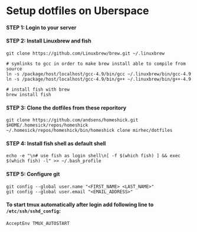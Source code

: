 # Setup dotfiles on Uberspace

#### STEP 1: Login to your server

#### STEP 2: Install Linuxbrew and fish

    git clone https://github.com/Linuxbrew/brew.git ~/.linuxbrew
    
    # symlinks to gcc in order to make brew install able to compile from source
    ln -s /package/host/localhost/gcc-4.9/bin/gcc ~/.linuxbrew/bin/gcc-4.9
    ln -s /package/host/localhost/gcc-4.9/bin/g++ ~/.linuxbrew/bin/g++-4.9
    
    # install fish with brew
    brew install fish

#### STEP 3: Clone the dotfiles from these reporitory

    git clone https://github.com/andsens/homeshick.git $HOME/.homesick/repos/homeshick
    ~/.homesick/repos/homeshick/bin/homeshick clone mirhec/dotfiles

#### STEP 4: Install fish shell as default shell

    echo -e "\n# use fish as login shell\n[ -f $(which fish) ] && exec $(which fish) -l" >> ~/.bash_profile

#### STEP 5: Configure git

    git config --global user.name "<FIRST_NAME> <LAST_NAME>"
    git config --global user.email "<EMAIL_ADDRESS>"

#### To start tmux automatically after login add following line to `/etc/ssh/sshd_config`:

    AcceptEnv TMUX_AUTOSTART
